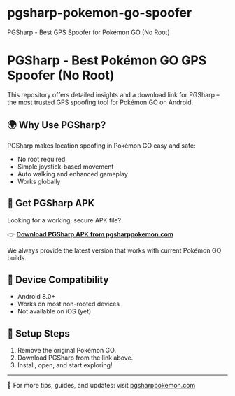 # pgsharp-pokemon-go-spoofer
PGSharp - Best GPS Spoofer for Pokémon GO (No Root)
# PGSharp - Best Pokémon GO GPS Spoofer (No Root)

This repository offers detailed insights and a download link for PGSharp – the most trusted GPS spoofing tool for Pokémon GO on Android.

## 🌍 Why Use PGSharp?

PGSharp makes location spoofing in Pokémon GO easy and safe:
- No root required
- Simple joystick-based movement
- Auto walking and enhanced gameplay
- Works globally

## 🔗 Get PGSharp APK

Looking for a working, secure APK file?

👉 **[Download PGSharp APK from pgsharppokemon.com](https://pgsharppokemon.com)**

We always provide the latest version that works with current Pokémon GO builds.

## 📱 Device Compatibility

- Android 8.0+
- Works on most non-rooted devices
- Not available on iOS (yet)

## 📌 Setup Steps

1. Remove the original Pokémon GO.
2. Download PGSharp from the link above.
3. Install, open, and start exploring!

---

🎯 For more tips, guides, and updates: visit [pgsharppokemon.com](https://pgsharppokemon.com)
